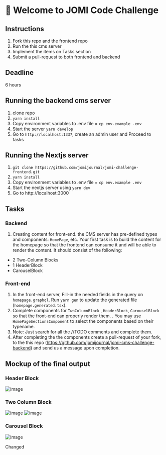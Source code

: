 # 🚀 Welcome to JOMI Code Challenge

## Instructions

1. Fork this repo and the frontend repo
2. Run the this cms server
3. Implement the items on Tasks section
4. Submit a pull-request to both frontend and backend

## Deadline
6 hours

## Running the backend cms server

1. clone repo
2. `yarn install`
3. Copy environment variables to .env file = `cp env.example .env`
4. Start the server `yarn develop`
5. Go to `http://localhost:1337`, create an admin user and Proceed to tasks

## Running the Nextjs server

1. `git clone https://github.com/jomijournal/jomi-challenge-frontend.git`
2. `yarn install`
3. Copy environment variables to .env file = `cp env.example .env`
4. Start the nextjs server using `yarn dev`
5. Go to http://localhost:3000

## Tasks

### Backend

1. Creating content for front-end. the CMS server has pre-defined types and components: `HomePage`, etc. Your first task is to build the content for the homepage so that the frontend can consume it and will be able to render the content. It should consist of the following:

- 2 Two-Column Blocks
- 1 HeaderBlock
- CarouselBlock 

### Front-end

1. In the front-end server, Fill-in the needed fields in the query on `homepage.graphql`. Run `yarn gen` to update the generated file (`homepage.generated.tsx`).
2. Complete components for `TwoColumnBlock` , `HeaderBlock`, `CarouselBlock` so that the front-end can properly render them. . You may use `HomePageSectionsComponent` to select the components based on their typename.
3. Note: Just search for all the //TODO comments and complete them.
4. After completing the the components create a pull-request of your fork, to the this repo (https://github.com/jomijournal/jomi-cms-challenge-backend) and send us a message upon completion.


## Mockup of the final output
### Header Block
![image](https://user-images.githubusercontent.com/10172560/164224358-9de2789a-0c3e-4a5d-aa56-68129194e104.png)

### Two Column Block
![image](https://user-images.githubusercontent.com/10172560/164224267-b39ebb80-e0c6-42cd-8e39-6d296ca52e07.png)
![image](https://user-images.githubusercontent.com/10172560/164224300-ff257823-b477-4a78-ace3-acf8fcee6276.png)

### Carousel Block
![image](https://user-images.githubusercontent.com/10172560/164224408-ef0703ef-d774-4ed2-8b56-4225614c455f.png)

Changed
